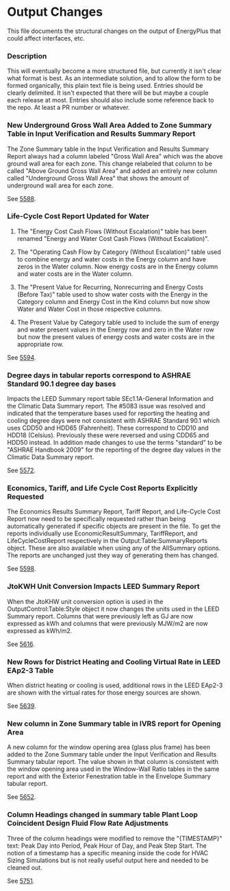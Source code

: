 Output Changes
==============

This file documents the structural changes on the output of EnergyPlus that could affect interfaces, etc.

### Description

This will eventually become a more structured file, but currently it isn't clear what format is best. As an intermediate solution, and to allow the form to be formed organically, this plain text file is being used. Entries should be clearly delimited.  It isn't expected that there will be but maybe a couple each release at most. Entries should also include some reference back to the repo.  At least a PR number or whatever.


### New Underground Gross Wall Area Added to Zone Summary Table in Input Verification and Results Summary Report

The Zone Summary table in the Input Verification and Results Summary Report always had a column labeled "Gross Wall Area" which was the above ground wall area for each zone. This change relabeled that column to be called "Above Ground Gross Wall Area" and added an entirely new column called "Underground Gross Wall Area" that shows the amount of underground wall area for each zone.

See [5588](https://github.com/NREL/EnergyPlus/pull/5588). 


### Life-Cycle Cost Report Updated for Water

1. The "Energy Cost Cash Flows (Without Escalation)" table has been renamed "Energy and Water Cost Cash Flows (Without Escalation)". 

2. The "Operating Cash Flow by Category (Without Escalation)" table used to combine energy and water costs in the Energy column and have zeros in the Water column. Now energy costs are in the Energy column and water costs are in the Water column. 

3. The "Present Value for Recurring, Nonrecurring and Energy Costs (Before Tax)" table used to show water costs with the Energy in the Category column and Energy Cost in the Kind column but now show Water and Water Cost in those respective columns. 

4. The Present Value by Category table used to include the sum of energy and water present values in the Energy row and zero in the Water row but now the present values of energy costs and water costs are in the appropriate row. 

See [5594](https://github.com/NREL/EnergyPlus/pull/5594). 

### Degree days in tabular reports correspond to ASHRAE Standard 90.1 degree day bases

Impacts the LEED Summary report table SEc1.1A-General Information and the Climatic Data Summary report. The #5083 issue was resolved and indicated that the temperature bases used for reporting the heating and cooling degree days were not consistent with ASHRAE Standard 90.1 which uses CDD50 and HDD65 (Fahrenheit). These correspond to CDD10 and HDD18 (Celsius). Previously these were reversed and using CDD65 and HDD50 instead. In addition made changes to use the terms "standard" to be "ASHRAE Handbook 2009" for the reporting of the degree day values in the Climatic Data Summary report.

See [5572](https://github.com/NREL/EnergyPlus/pull/5572). 

### Economics, Tariff, and Life Cycle Cost Reports Explicitly Requested

The Economics Results Summary Report, Tariff Report, and Life-Cycle Cost Report now need to be specifically requested rather than being automatically generated if specific objects are present in the file. To get the reports individually use EconomicResultSummary, TariffReport, and LifeCycleCostReport respectively in the Output:Table:SummaryReports object. These are also available when using any of the AllSummary options. The reports are unchanged just they way of generating them has changed.

See [5598](https://github.com/NREL/EnergyPlus/pull/5598). 


### JtoKWH Unit Conversion Impacts LEED Summary Report

When the JtoKHW unit conversion option is used in the OutputControl:Table:Style object it now changes the units used in the LEED Summary report. Columns that were previously left as GJ are now expressed as kWh and columns that were previously MJW/m2 are now expressed as kWh/m2.

See [5616](https://github.com/NREL/EnergyPlus/pull/5616).

### New Rows for District Heating and Cooling Virtual Rate in LEED EAp2-3 Table

When district heating or cooling is used, additional rows in the LEED EAp2-3 are shown with the virtual rates for those energy sources are shown.   

See [5639](https://github.com/NREL/EnergyPlus/pull/5639).

### New column in Zone Summary table in IVRS report for Opening Area

A new column for the window opening area (glass plus frame) has been added to the Zone Summary table under the Input Verification and Results Summary tabular report. The value shown in that column is consistent with the window opening area used in the Window-Wall Ratio tables in the same report and with the Exterior Fenestration table in the Envelope Summary tabular report.

See [5652](https://github.com/NREL/EnergyPlus/pull/5652).

### Column Headings changed in summary table Plant Loop Coincident Design Fluid Flow Rate Adjustments

Three of the column headings were modified to remove the "{TIMESTAMP}" text:  Peak Day into Period, Peak Hour of Day, and Peak Step Start.  The notion of a timestamp has a specific meaning inside the code for HVAC Sizing Simulations but is not really useful output here and needed to be cleaned out.

See [5751](https://github.com/NREL/EnergyPlus/pull/5751).


